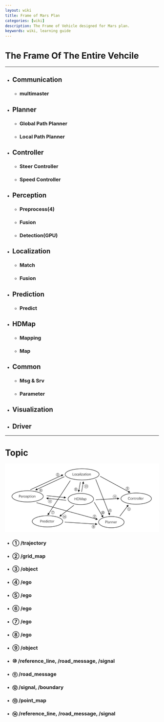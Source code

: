 ```yaml
---
layout: wiki
title: Frame of Mars Plan
categories: [wiki]
description: The Frame of Vehicle designed for Mars plan.
keywords: wiki, learning guide
---
```


# The Frame Of The Entire Vehcile
------
- ## Communication
  - ### multimaster
- ## Planner
  - ### Global Path Planner
  - ### Local Path Planner
- ## Controller
  - ### Steer Controller
  - ### Speed Controller
- ## Perception
  - ### Preprocess(4)
  - ### Fusion
  - ### Detection(GPU)
- ## Localization
  - ### Match
  - ### Fusion
- ## Prediction
  - ### Predict
- ## HDMap
  - ### Mapping
  - ### Map
- ## Common
  - ### Msg & Srv
  - ### Parameter
- ## Visualization
- ## Driver

------

# Topic
![Frame](https://github.com/sjtu-cybersmart/sjtu-cybersmart.github.io/blob/master/_wiki/Mars/pic/frame.jpg)
- ### ① /trajectory
- ### ② /grid_map
- ### ③ /object
- ### ④ /ego
- ### ⑤ /ego
- ### ⑥ /ego
- ### ⑦ /ego
- ### ⑧ /ego
- ### ⑨ /object
- ### ⑩ /reference_line, /road_message, /signal
- ### ⑪ /road_message
- ### ⑫ /signal, /boundary
- ### ⑬ /point_map
- ### ⑭ /reference_line, /road_message, /signal
